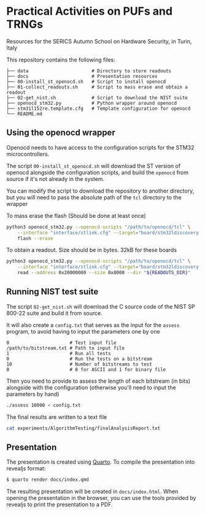 # Practical Activities on PUFs and TRNGs

Resources for the SERICS Autumn School on Hardware Security, in Turin, Italy

This repository contains the following files:

```text
├── data                       # Directory to store readouts
├── docs                       # Presentation resources
├── 00-install_st_openocd.sh   # Script to install openocd
├── 01-collect_readouts.sh     # Script to mass erase and obtain a readout
├── 02-get_nist.sh             # Script to download the NIST suite
├── openocd_stm32.py           # Python wrapper around openocd 
├── stm31l152re.template.cfg   # Template configuration for openocd
└── README.md
```

## Using the openocd wrapper

Openocd needs to have access to the configuration scripts for the STM32 microcontrollers.

The script `00-install_st_openocd.sh` will download the ST version of openocd alongside the configuration scripts, and build the `openocd` from source if it's not already in the system.

You can modify the script to download the repository to another directory, but you will need to pass the absolute path of the `tcl` directory to the wrapper

To mass erase the flash (Should be done at least once)
```bash
python3 openocd_stm32.py --openocd-scripts "/path/to/openocd/tcl" \
    --interface "interface/stlink.cfg" --target="board/stm32ldiscovery.cfg" \
    flash --erase
```

To obtain a readout. Size should be in bytes. 32kB for these boards
```bash
python3 openocd_stm32.py --openocd-scripts "/path/to/openocd/tcl" \
    --interface "interface/stlink.cfg" --target="board/stm32ldiscovery.cfg" \
    read --address 0x20000000 --size 0x8000 --dir "${READOUTS_DIR}"
```

## Running NIST test suite

The script `02-get_nist.sh` will download the C source code of the NIST SP 800-22 suite and build it from source.

It will also create a `config.txt` that serves as the input for the `assess` program, to avoid having to input the parameters one by one

```text
0                      # Test input file
/path/to/bitstream.txt # Path to input file
1                      # Run all tests
0                      # Run the tests on a bitstream
10                     # Number of bitstreams to test
0                      # 0 for ASCII and 1 for binary file
```

Then you need to provide to assess the length of each bitstream (in bits) alongside with the configuration (otherwise you'll need to input the parameters by hand)

```bash
./assess 10000 < config.txt
```

The final results are written to a text file

```bash
cat experiments/AlgorithmTesting/finalAnalysisReport.txt
```

## Presentation

The presentation is created using [Quarto](https://quarto.org). To compile the presentation into revealjs format:

```bash
$ quarto render docs/index.qmd
```

The resulting presentation will be created in `docs/index.html`. When opening the presentation in the browser, you can use the tools provided by revealjs to print the presentation to a PDF.
